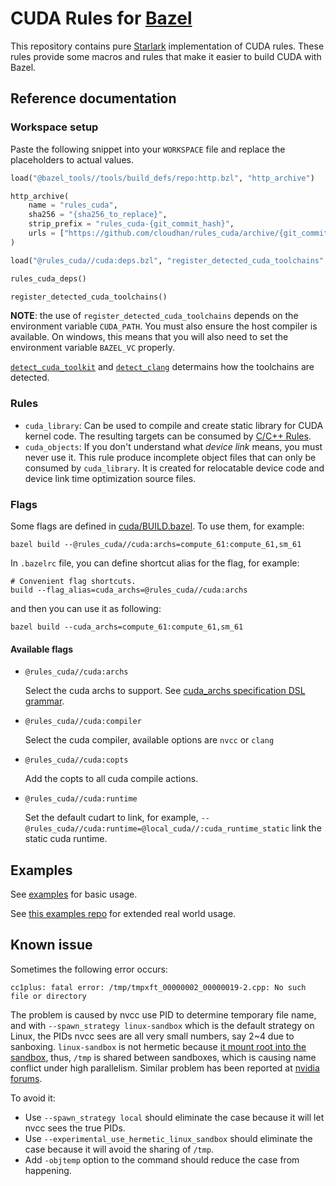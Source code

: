 # CUDA Rules for [Bazel](https://bazel.build)

This repository contains pure [Starlark](https://github.com/bazelbuild/starlark) implementation of CUDA rules. These
rules provide some macros and rules that make it easier to build CUDA with Bazel.

## Reference documentation

### Workspace setup

Paste the following snippet into your `WORKSPACE` file and replace the placeholders to actual values.

```py
load("@bazel_tools//tools/build_defs/repo:http.bzl", "http_archive")

http_archive(
    name = "rules_cuda",
    sha256 = "{sha256_to_replace}",
    strip_prefix = "rules_cuda-{git_commit_hash}",
    urls = ["https://github.com/cloudhan/rules_cuda/archive/{git_commit_hash}.tar.gz"],
)

load("@rules_cuda//cuda:deps.bzl", "register_detected_cuda_toolchains", "rules_cuda_deps")

rules_cuda_deps()

register_detected_cuda_toolchains()
```

**NOTE**: the use of `register_detected_cuda_toolchains` depends on the environment variable `CUDA_PATH`. You must also
ensure the host compiler is available. On windows, this means that you will also need to set the environment variable
`BAZEL_VC` properly.

[`detect_cuda_toolkit`](https://github.com/cloudhan/rules_cuda/blob/f534446357/cuda/private/repositories.bzl#L44-L57)
and [`detect_clang`](https://github.com/cloudhan/rules_cuda/blob/f534446357/cuda/private/repositories.bzl#L129-L143)
determains how the toolchains are detected.

### Rules

- `cuda_library`: Can be used to compile and create static library for CUDA kernel code. The resulting targets can be
  consumed by [C/C++ Rules](https://bazel.build/reference/be/c-cpp#rules).
- `cuda_objects`: If you don't understand what *device link* means, you must never use it. This rule produce incomplete
  object files that can only be consumed by `cuda_library`. It is created for relocatable device code and device link
  time optimization source files.

### Flags

Some flags are defined in [cuda/BUILD.bazel](cuda/BUILD.bazel). To use them, for example:
```
bazel build --@rules_cuda//cuda:archs=compute_61:compute_61,sm_61
```

In `.bazelrc` file, you can define shortcut alias for the flag, for example:
```
# Convenient flag shortcuts.
build --flag_alias=cuda_archs=@rules_cuda//cuda:archs
```
and then you can use it as following:
```
bazel build --cuda_archs=compute_61:compute_61,sm_61
```

#### Available flags

- `@rules_cuda//cuda:archs`

  Select the cuda archs to support. See [cuda_archs specification DSL grammar](https://github.com/cloudhan/rules_cuda/blob/f534446357/cuda/private/providers.bzl#L43-L65).

- `@rules_cuda//cuda:compiler`

  Select the cuda compiler, available options are `nvcc` or `clang`

- `@rules_cuda//cuda:copts`

  Add the copts to all cuda compile actions.

- `@rules_cuda//cuda:runtime`

  Set the default cudart to link, for example, `--@rules_cuda//cuda:runtime=@local_cuda//:cuda_runtime_static` link the static cuda runtime.

## Examples

See [examples](./examples) for basic usage.

See [this examples repo](https://github.com/cloudhan/rules_cuda_examples) for extended real world usage.

## Known issue

Sometimes the following error occurs:
```
cc1plus: fatal error: /tmp/tmpxft_00000002_00000019-2.cpp: No such file or directory
```

The problem is caused by nvcc use PID to determine temporary file name, and with `--spawn_strategy linux-sandbox` which is the default strategy on Linux, the PIDs nvcc sees are all very small numbers, say 2~4 due to sanboxing. `linux-sandbox` is not hermetic because [it mount root into the sandbox](https://docs.bazel.build/versions/main/command-line-reference.html#flag--experimental_use_hermetic_linux_sandbox), thus, `/tmp` is shared between sandboxes, which is causing name conflict under high parallelism. Similar problem has been reported at [nvidia forums](https://forums.developer.nvidia.com/t/avoid-generating-temp-files-in-tmp-while-nvcc-compiling/197657/10).

To avoid it:
  - Use `--spawn_strategy local` should eliminate the case because it will let nvcc sees the true PIDs.
  - Use `--experimental_use_hermetic_linux_sandbox` should eliminate the case because it will avoid the sharing of `/tmp`.
  - Add `-objtemp` option to the command should reduce the case from happening.
